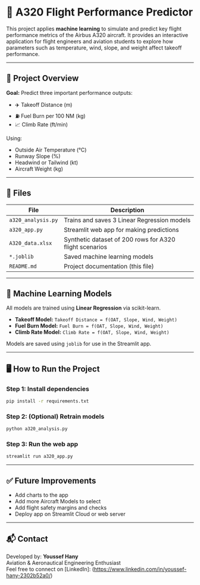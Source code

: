 
# 🛫 A320 Flight Performance Predictor

This project applies **machine learning** to simulate and predict key flight performance metrics of the Airbus A320 aircraft. It provides an interactive application for flight engineers and aviation students to explore how parameters such as temperature, wind, slope, and weight affect takeoff performance.

---

## 🚀 Project Overview

**Goal:** Predict three important performance outputs:
- ✈️ Takeoff Distance (m)
- ⛽ Fuel Burn per 100 NM (kg)
- 📈 Climb Rate (ft/min)

Using:
- Outside Air Temperature (°C)
- Runway Slope (%)
- Headwind or Tailwind (kt)
- Aircraft Weight (kg)

---

## 📁 Files

| File | Description |
|------|-------------|
| `a320_analysis.py` | Trains and saves 3 Linear Regression models |
| `a320_app.py` | Streamlit web app for making predictions |
| `A320_data.xlsx` | Synthetic dataset of 200 rows for A320 flight scenarios |
| `*.joblib` | Saved machine learning models |
| `README.md` | Project documentation (this file) |

---

## 🧠 Machine Learning Models

All models are trained using **Linear Regression** via scikit-learn.

- **Takeoff Model:** `Takeoff Distance = f(OAT, Slope, Wind, Weight)`
- **Fuel Burn Model:** `Fuel Burn = f(OAT, Slope, Wind, Weight)`
- **Climb Rate Model:** `Climb Rate = f(OAT, Slope, Wind, Weight)`

Models are saved using `joblib` for use in the Streamlit app.

---

## 🖥️ How to Run the Project

### Step 1: Install dependencies
```bash
pip install -r requirements.txt
```

### Step 2: (Optional) Retrain models
```bash
python a320_analysis.py
```

### Step 3: Run the web app
```bash
streamlit run a320_app.py
```

---



## ✅ Future Improvements

- Add charts to the app
- Add more Aircraft Models to select
- Add flight safety margins and checks
- Deploy app on Streamlit Cloud or web server

---

## 📬 Contact

Developed by: **Youssef Hany**  
Aviation & Aeronautical Engineering Enthusiast  
Feel free to connect on [LinkedIn]: (https://www.linkedin.com/in/youssef-hany-2302b52a0/)

